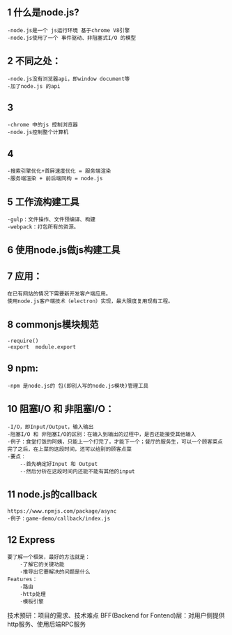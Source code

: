 ## 1 什么是node.js?
    -node.js是一个 js运行环境 基于chrome V8引擎
    -node.js使用了一个 事件驱动、非阻塞式I/O 的模型
## 2 不同之处：
    -node.js没有浏览器api，即window document等
    -加了node.js 的api
## 3 
    -chrome 中的js 控制浏览器
    -node.js控制整个计算机
## 4 
    -搜索引擎优化+首屏速度优化 = 服务端渲染
    -服务端渲染 + 前后端同构 = node.js
## 5 工作流构建工具
    -gulp：文件操作、文件预编译、构建
    -webpack：打包所有的资源。
## 6 使用node.js做js构建工具
## 7 应用：
    在已有网站的情况下需要新开发客户端应用。
    使用node.js客户端技术（electron）实现，最大限度复用现有工程。
## 8 commonjs模块规范
    -require()
    -export  module.export
## 9 npm:
    -npm 是node.js的 包(即别人写的node.js模块)管理工具
## 10 阻塞I/O 和 非阻塞I/O：
    -I/O，即Input/Output，输入输出
    -阻塞I/O 和 非阻塞I/O的区别：在输入到输出的过程中，是否还能接受其他输入
    -例子：食堂打饭的阿姨，只能上一个打完了，才能下一个；餐厅的服务生，可以一个顾客菜点完了之后，在上菜的这段时间，还可以给别的顾客点菜
    -要点：
        --首先确定好Input 和 Output
        --然后分析在这段时间内还能不能有其他的input
## 11 node.js的callback
    https://www.npmjs.com/package/async
    -例子：game-demo/callback/index.js
## 12 Express 
    要了解一个框架，最好的方法就是：
        -了解它的关键功能
        -推导出它要解决的问题是什么
    Features：
        -路由
        -http处理
        -模板引擎
        

技术预研：项目的需求、技术难点
BFF(Backend for Fontend)层：对用户侧提供http服务、使用后端RPC服务